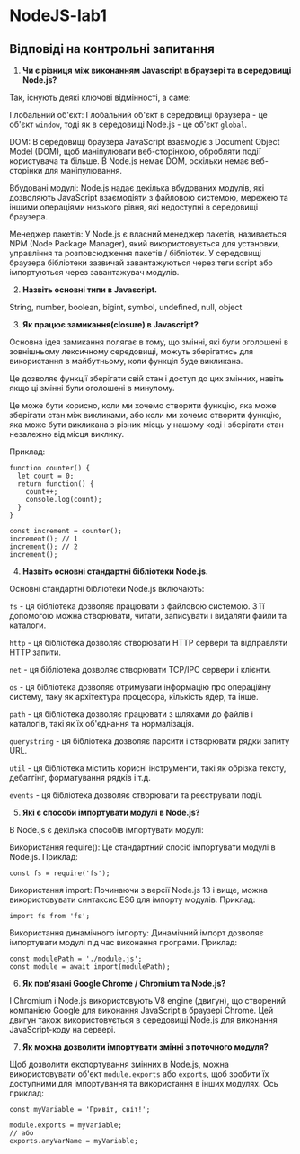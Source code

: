 # NodeJS-lab1

## Відповіді на контрольні запитання

1. **Чи є різниця між виконанням Javascript в браузері та в середовищі Node.js?**

Так, існують деякі ключові відмінності, а саме:

Глобальний об'єкт: Глобальний об'єкт в середовищі браузера - це об'єкт `window`, тоді як в середовищі Node.js - це об'єкт `global`.

DOM: В середовищі браузера JavaScript взаємодіє з Document Object Model (DOM), щоб маніпулювати веб-сторінкою, обробляти події користувача та більше. В Node.js немає DOM, оскільки немає веб-сторінки для маніпулювання.

Вбудовані модулі: Node.js надає декілька вбудованих модулів, які дозволяють JavaScript взаємодіяти з файловою системою, мережею та іншими операціями низького рівня, які недоступні в середовищі браузера.

Менеджер пакетів: У Node.js є власний менеджер пакетів, називається NPM (Node Package Manager), який використовується для установки, управління та розповсюдження пакетів / бібліотек. У середовищі браузера бібліотеки зазвичай завантажуються через теги script або імпортуються через завантажувач модулів.

2. **Назвіть основні типи в Javascript.**

String, number, boolean, bigint, symbol, undefined, null, object

3. **Як працює замикання(closure) в Javascript?**

Основна ідея замикання полягає в тому, що змінні, які були оголошені в зовнішньому лексичному середовищі, можуть зберігатись для використання в майбутньому, коли функція буде викликана.

Це дозволяє функції зберігати свій стан і доступ до цих змінних, навіть якщо ці змінні були оголошені в минулому.

Це може бути корисно, коли ми хочемо створити функцію, яка може зберігати стан між викликами, або коли ми хочемо створити функцію, яка може бути викликана з різних місць у нашому коді і зберігати стан незалежно від місця виклику.

Приклад:

```
function counter() {
  let count = 0;
  return function() {
    count++;
    console.log(count);
  }
}

const increment = counter();
increment(); // 1
increment(); // 2
increment();
```

4. **Назвіть основні стандартні бібліотеки Node.js.**

Основні стандартні бібліотеки Node.js включають:

`fs` - ця бібліотека дозволяє працювати з файловою системою. З її допомогою можна створювати, читати, записувати і видаляти файли та каталоги.

`http` - ця бібліотека дозволяє створювати HTTP сервери та відправляти HTTP запити.

`net` - ця бібліотека дозволяє створювати TCP/IPC сервери і клієнти.

`os` - ця бібліотека дозволяє отримувати інформацію про операційну систему, таку як архітектура процесора, кількість ядер, та інше.

`path` - ця бібліотека дозволяє працювати з шляхами до файлів і каталогів, такі як їх об'єднання та нормалізація.

`querystring` - ця бібліотека дозволяє парсити і створювати рядки запиту URL.

`util` - ця бібліотека містить корисні інструменти, такі як обрізка тексту, дебаггінг, форматування рядків і т.д.

`events` - ця бібліотека дозволяє створювати та реєструвати події.

5. **Які є способи імпортувати модулі в Node.js?**

В Node.js є декілька способів імпортувати модулі:

Використання require(): Це стандартний спосіб імпортувати модулі в Node.js. Приклад:

```const fs = require('fs');```

Використання import: Починаючи з версії Node.js 13 і вище, можна використовувати синтаксис ES6 для імпорту модулів. Приклад:

```import fs from 'fs';```

Використання динамічного імпорту: Динамічний імпорт дозволяє імпортувати модулі під час виконання програми. Приклад:

```
const modulePath = './module.js';
const module = await import(modulePath);
```

6. **Як пов'язані Google Chrome / Chromium та Node.js?**

І Chromium і Node.js використовують V8 engine (двигун), що створений компанією Google для виконання JavaScript в браузері Chrome. Цей двигун також використовується в середовищі Node.js для виконання JavaScript-коду на сервері.

7. **Як можна дозволити імпортувати змінні з поточного модуля?**

Щоб дозволити експортування змінних в Node.js, можна використовувати об'єкт `module.exports` або `exports`, щоб зробити їх доступними для імпортування та використання в інших модулях. Ось приклад:

```
const myVariable = 'Привіт, світ!';

module.exports = myVariable;
// або 
exports.anyVarName = myVariable;
```
